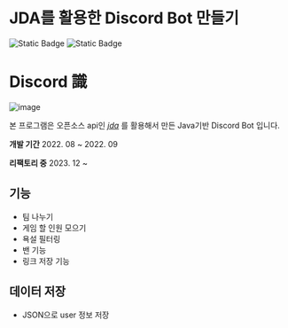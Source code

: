 # JDA를 활용한 Discord Bot 만들기
![Static Badge](https://img.shields.io/badge/Java-3766AB)
 ![Static Badge](https://img.shields.io/badge/DiscordApi-JDA-8A2BE2) 

# Discord 識
![image](https://github.com/UNGGU0704/java_discord_bot/assets/130115689/02987509-bb25-412f-a919-3b70f6efe4ad)





본 프로그램은 오픈소스 api인 *[jda](https://github.com/discord-jda/JDA)* 를 활용해서 만든 Java기반 Discord Bot 입니다.

**개발 기간** 
 2022. 08 ~ 2022. 09
 
**리팩토리 중** 
 2023. 12 ~

## 기능 
 - 팀 나누기
 - 게임 할 인원 모으기
- 욕설 필터링
- 밴 기능
- 링크 저장 기능

## 데이터 저장
- JSON으로 user 정보 저장

